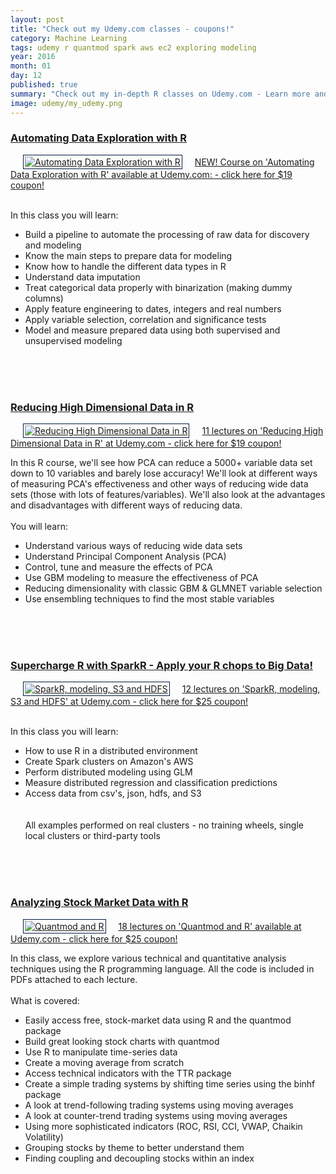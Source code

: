 ```yaml
---
layout: post
title: "Check out my Udemy.com classes - coupons!"
category: Machine Learning
tags: udemy r quantmod spark aws ec2 exploring modeling
year: 2016
month: 01
day: 12
published: true
summary: "Check out my in-depth R classes on Udemy.com - Learn more and support the Data Exploration and Machine Learning Walk-Throughs. Click link for specials and discounts. Thanks for your support!"
image: udemy/my_udemy.png
---
```


<h3><a href='https://www.udemy.com/automating-data-exploration-with-r/?couponCode=2003' target='_blank'>Automating Data Exploration with R</a></h3>
<p style="text-align:center">
<p style="color:black">
<a href='https://www.udemy.com/automating-data-exploration-with-r/?couponCode=2003' target='_blank'>
<img src="{{site.baseurl}}/img/automating-r-19.png" alt="Automating Data Exploration with R" style='padding:2px; border:1px solid #021a40;' align="bottom" hspace="20">NEW! Course on 'Automating Data Exploration with R' available at Udemy.com: - click here for $19 coupon!</a>
</p><BR>
In this class you will learn:
<BR>
<ul>
<li>Build a pipeline to automate the processing of raw data for discovery and modeling</li>
<li>Know the main steps to prepare data for modeling</li>
<li>Know how to handle the different data types in R</li>
<li>Understand data imputation</li>
<li>Treat categorical data properly with binarization (making dummy columns)</li>
<li>Apply feature engineering to dates, integers and real numbers</li>
<li>Apply variable selection, correlation and significance tests</li>
<li>Model and measure prepared data using both supervised and unsupervised modeling</li>
</ul>
</p>

<BR><BR><BR>
<h3><a href='https://www.udemy.com/practical-data-science-reducing-high-dimensional-data-in-r/?couponCode=1111' target='_blank'>Reducing High Dimensional Data in R</a></h3>
<p style="text-align:center">
<p style="color:black">
<a href='https://www.udemy.com/practical-data-science-reducing-high-dimensional-data-in-r/?couponCode=1111' target='_blank'>
<img src="{{site.baseurl}}/img/reducing-dimensions-r-19.png" alt="Reducing High Dimensional Data in R" style='padding:2px; border:1px solid #021a40;' align="bottom" hspace="20">11 lectures on 'Reducing High Dimensional Data in R' at Udemy.com - click here for $19 coupon!</a>
</p>
In this R course, we'll see how PCA can reduce a 5000+ variable data set down to 10 variables and barely lose accuracy! We'll look at different ways of measuring PCA's effectiveness and other ways of reducing wide data sets (those with lots of features/variables). We'll also look at the advantages and disadvantages with different ways of reducing data.
<BR><BR>
You will learn:
<BR>
<ul>
<li>Understand various ways of reducing wide data sets</li>
<li>Understand Principal Component Analysis (PCA)</li>
<li>Control, tune and measure the effects of PCA</li>
<li>Use GBM modeling to measure the effectiveness of PCA</li>
<li>Reducing dimensionality with classic GBM & GLMNET variable selection</li>
<li>Use ensembling techniques to find the most stable variables</li>
</ul>
</p>

<BR><BR><BR>
<h3><a href='https://www.udemy.com/supercharge-r-with-sparkr/?couponCode=1111' target='_blank'>Supercharge R with SparkR - Apply your R chops to Big Data!</a></h3>
<p style="text-align:center">
<p style="color:black">
<a href='https://www.udemy.com/supercharge-r-with-sparkr/?couponCode=1111' target='_blank'>
<img src="{{site.baseurl}}/img/spark-r-25.png" alt="SparkR, modeling, S3 and HDFS" style='padding:2px; border:1px solid #021a40;' align="bottom" hspace="20">12 lectures on 'SparkR, modeling, S3 and HDFS' at Udemy.com - click here for $25 coupon!</a>
</p><BR>
In this class you will learn:
<BR>
<ul>
<li>How to use R in a distributed environment</li>
<li>Create Spark clusters on Amazon's AWS</li>
<li>Perform distributed modeling using GLM</li>
<li>Measure distributed regression and classification predictions</li>
<li>Access data from csv's, json, hdfs, and S3</li>
<BR>
<BR>
All examples performed on real clusters - no training wheels, single local clusters or third-party tools</li>
</ul>
</p>

<BR><BR><BR>
<h3><a href='https://www.udemy.com/practical-data-science-analyzing-stock-market-data-with-r/?couponCode=1111' target='_blank'>Analyzing Stock Market Data with R</a></h3>
<p style="text-align:center">
<p style="color:black">
<a href='https://www.udemy.com/practical-data-science-analyzing-stock-market-data-with-r/?couponCode=1111' target='_blank'>
<img src="{{site.baseurl}}/img/quantmod-r-25.png" alt="Quantmod and R" style='padding:2px; border:1px solid #021a40;' align="bottom" hspace="20">18 lectures on 'Quantmod and R' available at Udemy.com - click here for $25 coupon!</a>
</p>
In this class, we explore various technical and quantitative analysis techniques using the R programming language. All the code is included in PDFs attached to each lecture.
<BR><BR>
What is covered:
<BR>
<ul>
<li>Easily access free, stock-market data using R and the quantmod package</li>
<li>Build great looking stock charts with quantmod</li>
<li>Use R to manipulate time-series data</li>
<li>Create a moving average from scratch</li>
<li>Access technical indicators with the TTR package</li>
<li>Create a simple trading systems by shifting time series using the binhf package</li>
<li>A look at trend-following trading systems using moving averages</li>
<li>A look at counter-trend trading systems using moving averages</li>
<li>Using more sophisticated indicators (ROC, RSI, CCI, VWAP, Chaikin Volatility)</li>
<li>Grouping stocks by theme to better understand them</li>
<li>Finding coupling and decoupling stocks within an index</li>
</ul>
</p>
